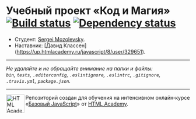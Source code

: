 # Учебный проект «Код и Магия» [![Build status][travis-image]][travis-url] [![Dependency status][dependency-image]][dependency-url]

* Студент: [Sergei Mozolevsky](https://up.htmlacademy.ru/javascript/8/user/161511).
* Наставник: [Давид Классен] (https://up.htmlacademy.ru/javascript/8/user/329651).

---

_Не удаляйте и не обращайте внимание на папки и файлы:_<br>
_`bin`, `tests`, `.editorconfig`, `.eslintignore`, `.eslintrc`, `.gitignore`, `.travis.yml`, `package.json`._

---

<a href="https://htmlacademy.ru/intensive/javascript"><img align="left" width="50" height="50" title="HTML Academy" src="https://up.htmlacademy.ru/static/img/intensive/javascript/logo-for-github.svg"></a>

Репозиторий создан для обучения на интенсивном онлайн‑курсе «[Базовый JavaScript](https://htmlacademy.ru/intensive/javascript)» от [HTML Academy](https://htmlacademy.ru).

[travis-image]: https://travis-ci.org/htmlacademy-javascript/161511-code-and-magick.svg?branch=master
[travis-url]: https://travis-ci.org/htmlacademy-javascript/161511-code-and-magick
[dependency-image]: https://david-dm.org/htmlacademy-javascript/161511-code-and-magick.svg?style=flat-square
[dependency-url]: https://david-dm.org/htmlacademy-javascript/161511-code-and-magick
